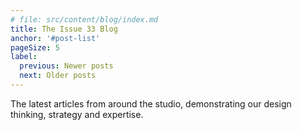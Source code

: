 ```yaml
---
# file: src/content/blog/index.md
title: The Issue 33 Blog
anchor: '#post-list'
pageSize: 5
label:
  previous: Newer posts
  next: Older posts
---
```


The latest articles from around the studio, demonstrating our design
thinking, strategy and expertise.

